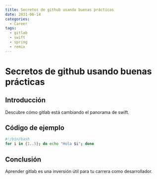 ```yaml
---
title: Secretos de github usando buenas prácticas
date: 2031-06-14
categories:
  - Career
tags:
  - gitlab
  - swift
  - spring
  - remix
---
```


# Secretos de github usando buenas prácticas

## Introducción

Descubre cómo gitlab está cambiando el panorama de swift.

## Código de ejemplo

```bash
#!/bin/bash
for i in {1..5}; do echo "Hola $i"; done
```

## Conclusión

Aprender gitlab es una inversión útil para tu carrera como desarrollador.